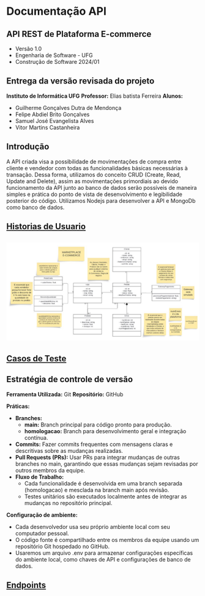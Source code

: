 # Documentação API

## API REST de Plataforma E-commerce 
- Versão 1.0
- Engenharia de Software - UFG
- Construção de Software 2024/01

## Entrega da versão revisada do projeto
**Instituto de Informática UFG**
**Professor:** Elias batista Ferreira
**Alunos:**
- Guilherme Gonçalves Dutra de Mendonça
- Felipe Abdiel Brito Gonçalves
- Samuel José Evangelista Alves
- Vitor Martins Castanheira

## Introdução
A API criada visa a possibilidade de movimentações de compra entre cliente e vendedor com todas as funcionalidades básicas necessárias à transação. Dessa forma, utilizamos do conceito CRUD (Create, Read, Update and Delete), assim as movimentações primordiais ao devido funcionamento da API junto ao banco de dados serão possíveis de maneira simples e prática do ponto de vista de desenvolvimento e legibilidade posterior do código. Utilizamos Nodejs para desenvolver a API e MongoDb como banco de dados.

## [Historias de Usuario](arquivosDocumentacao/HistoriasDeUsuario.pdf)

## ![Diagrama De Classes](arquivosDocumentacao/DiagramaDeClasse.JPG)

## [Casos de Teste](arquivosDocumentacao/CasosDeTeste.pdf)

## Estratégia de controle de versão
**Ferramenta Utilizada:** Git
**Repositório:** GitHub

**Práticas:**
- **Branches:** 
  - **main:** Branch principal para código pronto para produção.
  - **homologacao:** Branch para desenvolvimento geral e integração contínua.
 - **Commits:** Fazer commits frequentes com mensagens claras e descritivas sobre as mudanças realizadas.
 - **Pull Requests (PRs):** Usar PRs para integrar mudanças de outras branches no main, garantindo que essas mudanças sejam revisadas por outros membros da equipe. 
 - **Fluxo de Trabalho:** 
   - Cada funcionalidade é desenvolvida em uma branch separada (homologacao) e mesclada na branch main após revisão. 
    - Testes unitários são executados localmente antes de integrar as mudanças no repositório principal.

**Configuração de ambiente:** 
 - Cada desenvolvedor usa seu próprio ambiente local com seu computador pessoal.
 - O código fonte é compartilhado entre os membros da equipe usando um repositório Git hospedado no GitHub.
 - Usaremos um arquivo .env para armazenar configurações específicas do ambiente local, como chaves de API e configurações de banco de dados.


## [Endpoints](arquivosDocumentacao/Endpoints.pdf)